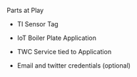 


Parts at Play

-   TI Sensor Tag

-   IoT Boiler Plate Application

-   TWC Service tied to Application

-   Email and twitter credentials (optional)




